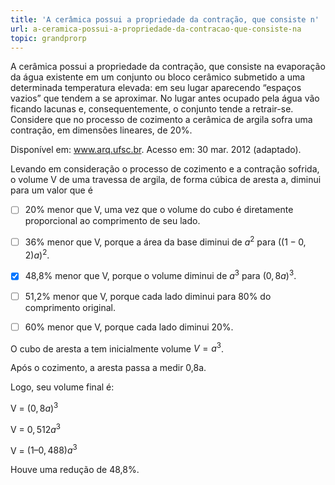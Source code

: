 ```yaml
---
title: 'A cerâmica possui a propriedade da contração, que consiste n'
url: a-ceramica-possui-a-propriedade-da-contracao-que-consiste-na
topic: grandprorp
---
```



A cerâmica possui a propriedade da contração, que consiste na evaporação da água existente em um conjunto ou bloco cerâmico submetido a uma determinada temperatura elevada: em seu lugar aparecendo “espaços vazios” que tendem a se aproximar. No lugar antes ocupado pela água vão ficando lacunas e, consequentemente, o conjunto tende a retrair-se. Considere que no processo de cozimento a cerâmica de argila sofra uma contração, em dimensões lineares, de 20%.

Disponível em: www.arq.ufsc.br. Acesso em: 30 mar. 2012 (adaptado).

Levando em consideração o processo de cozimento e a contração sofrida, o volume V de uma travessa de argila, de forma cúbica de aresta a, diminui para um valor que é



- [ ] 20% menor que V, uma vez que o volume do cubo é diretamente proporcional ao comprimento de seu lado.
- [ ] 36% menor que V, porque a área da base diminui de $a^2$ para $((1 − 0,2)a)^2$.
- [x] 48,8% menor que V, porque o volume diminui de $a^3$ para $(0,8a)^3$.
- [ ] 51,2% menor que V, porque cada lado diminui para 80% do comprimento original.
- [ ] 60% menor que V, porque cada lado diminui 20%.


O cubo de aresta a tem inicialmente volume $V = a^3$.

Após o cozimento, a aresta passa a medir 0,8a.

Logo, seu volume final é:

V = $(0,8a)^3$

V = $0,512a^3$

V = $(1 – 0,488)a^3$

Houve uma redução de 48,8%.
